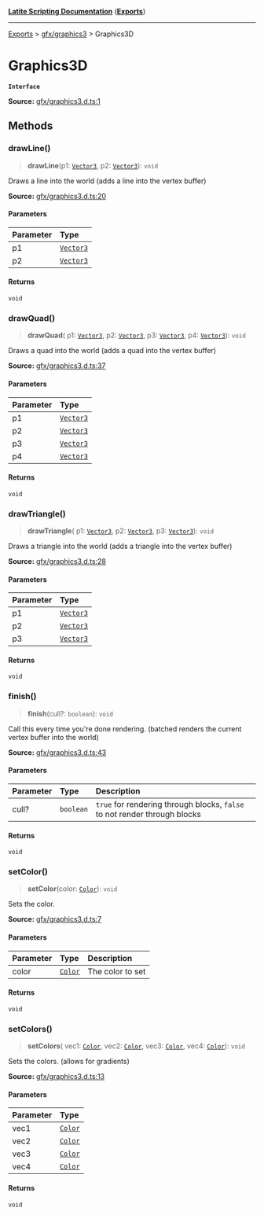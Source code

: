[**Latite Scripting Documentation**](../../README.md) ([**Exports**](../../exports.md))

---

[Exports](../../exports.md) > [gfx/graphics3](../index.md) > Graphics3D

# Graphics3D

**`Interface`**

**Source:** [gfx/graphics3.d.ts:1](https://github.com/LatiteScripting/latitescripting.github.io/blob/5c29411/definitions/gfx/graphics3.d.ts#L1)

## Methods

### drawLine()

> **drawLine**(p1: [`Vector3`](../../module.gfx_graphics/classes/class.Vector3.md), p2: [`Vector3`](../../module.gfx_graphics/classes/class.Vector3.md)): `void`

Draws a line into the world (adds a line into the vertex buffer)

**Source:** [gfx/graphics3.d.ts:20](https://github.com/LatiteScripting/latitescripting.github.io/blob/5c29411/definitions/gfx/graphics3.d.ts#L20)

#### Parameters

| Parameter | Type                                                            |
| :-------- | :-------------------------------------------------------------- |
| p1        | [`Vector3`](../../module.gfx_graphics/classes/class.Vector3.md) |
| p2        | [`Vector3`](../../module.gfx_graphics/classes/class.Vector3.md) |

#### Returns

`void`

### drawQuad()

> **drawQuad**(
> p1: [`Vector3`](../../module.gfx_graphics/classes/class.Vector3.md),
> p2: [`Vector3`](../../module.gfx_graphics/classes/class.Vector3.md),
> p3: [`Vector3`](../../module.gfx_graphics/classes/class.Vector3.md),
> p4: [`Vector3`](../../module.gfx_graphics/classes/class.Vector3.md)): `void`

Draws a quad into the world (adds a quad into the vertex buffer)

**Source:** [gfx/graphics3.d.ts:37](https://github.com/LatiteScripting/latitescripting.github.io/blob/5c29411/definitions/gfx/graphics3.d.ts#L37)

#### Parameters

| Parameter | Type                                                            |
| :-------- | :-------------------------------------------------------------- |
| p1        | [`Vector3`](../../module.gfx_graphics/classes/class.Vector3.md) |
| p2        | [`Vector3`](../../module.gfx_graphics/classes/class.Vector3.md) |
| p3        | [`Vector3`](../../module.gfx_graphics/classes/class.Vector3.md) |
| p4        | [`Vector3`](../../module.gfx_graphics/classes/class.Vector3.md) |

#### Returns

`void`

### drawTriangle()

> **drawTriangle**(
> p1: [`Vector3`](../../module.gfx_graphics/classes/class.Vector3.md),
> p2: [`Vector3`](../../module.gfx_graphics/classes/class.Vector3.md),
> p3: [`Vector3`](../../module.gfx_graphics/classes/class.Vector3.md)): `void`

Draws a triangle into the world (adds a triangle into the vertex buffer)

**Source:** [gfx/graphics3.d.ts:28](https://github.com/LatiteScripting/latitescripting.github.io/blob/5c29411/definitions/gfx/graphics3.d.ts#L28)

#### Parameters

| Parameter | Type                                                            |
| :-------- | :-------------------------------------------------------------- |
| p1        | [`Vector3`](../../module.gfx_graphics/classes/class.Vector3.md) |
| p2        | [`Vector3`](../../module.gfx_graphics/classes/class.Vector3.md) |
| p3        | [`Vector3`](../../module.gfx_graphics/classes/class.Vector3.md) |

#### Returns

`void`

### finish()

> **finish**(cull?: `boolean`): `void`

Call this every time you're done rendering. (batched renders the current vertex buffer into the world)

**Source:** [gfx/graphics3.d.ts:43](https://github.com/LatiteScripting/latitescripting.github.io/blob/5c29411/definitions/gfx/graphics3.d.ts#L43)

#### Parameters

| Parameter | Type      | Description                                                               |
| :-------- | :-------- | :------------------------------------------------------------------------ |
| cull?     | `boolean` | `true` for rendering through blocks, `false` to not render through blocks |

#### Returns

`void`

### setColor()

> **setColor**(color: [`Color`](../../module.gfx_graphics/classes/class.Color.md)): `void`

Sets the color.

**Source:** [gfx/graphics3.d.ts:7](https://github.com/LatiteScripting/latitescripting.github.io/blob/5c29411/definitions/gfx/graphics3.d.ts#L7)

#### Parameters

| Parameter | Type                                                        | Description      |
| :-------- | :---------------------------------------------------------- | :--------------- |
| color     | [`Color`](../../module.gfx_graphics/classes/class.Color.md) | The color to set |

#### Returns

`void`

### setColors()

> **setColors**(
> vec1: [`Color`](../../module.gfx_graphics/classes/class.Color.md),
> vec2: [`Color`](../../module.gfx_graphics/classes/class.Color.md),
> vec3: [`Color`](../../module.gfx_graphics/classes/class.Color.md),
> vec4: [`Color`](../../module.gfx_graphics/classes/class.Color.md)): `void`

Sets the colors. (allows for gradients)

**Source:** [gfx/graphics3.d.ts:13](https://github.com/LatiteScripting/latitescripting.github.io/blob/5c29411/definitions/gfx/graphics3.d.ts#L13)

#### Parameters

| Parameter | Type                                                        |
| :-------- | :---------------------------------------------------------- |
| vec1      | [`Color`](../../module.gfx_graphics/classes/class.Color.md) |
| vec2      | [`Color`](../../module.gfx_graphics/classes/class.Color.md) |
| vec3      | [`Color`](../../module.gfx_graphics/classes/class.Color.md) |
| vec4      | [`Color`](../../module.gfx_graphics/classes/class.Color.md) |

#### Returns

`void`

